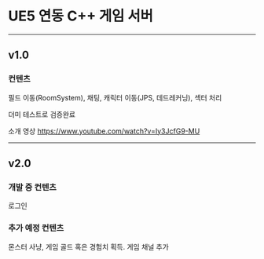 # UE5 연동 C++ 게임 서버
***
## v1.0
### 컨텐츠
필드 이동(RoomSystem), 채팅, 캐릭터 이동(JPS, 데드레커닝), 섹터 처리

더미 테스트로 검증완료

소개 영상 https://www.youtube.com/watch?v=Iy3JcfG9-MU
***
## v2.0
### 개발 중 컨텐츠
로그인
### 추가 예정 컨텐츠
몬스터 사냥, 게임 골드 혹은 경험치 획득. 게임 채널 추가
